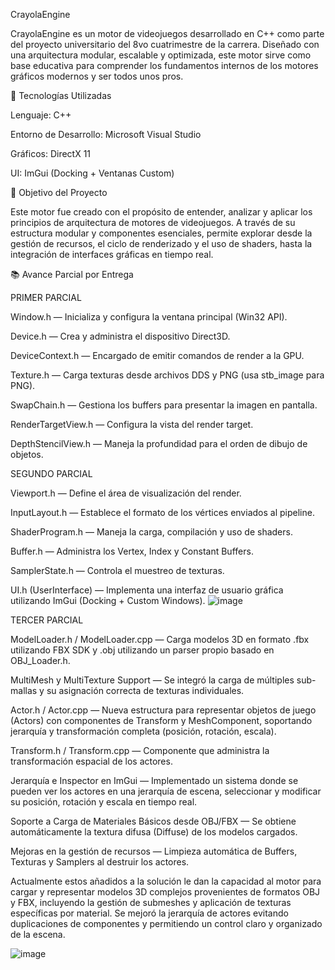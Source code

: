 CrayolaEngine

CrayolaEngine es un motor de videojuegos desarrollado en C++ como parte del proyecto universitario del 8vo cuatrimestre de la carrera. Diseñado con una arquitectura modular, escalable y optimizada, este motor sirve como base educativa para comprender los fundamentos internos de los motores gráficos modernos y ser todos unos pros.

🚀 Tecnologías Utilizadas

Lenguaje: C++

Entorno de Desarrollo: Microsoft Visual Studio

Gráficos: DirectX 11

UI: ImGui (Docking + Ventanas Custom)

🎯 Objetivo del Proyecto

Este motor fue creado con el propósito de entender, analizar y aplicar los principios de arquitectura de motores de videojuegos. A través de su estructura modular y componentes esenciales, permite explorar desde la gestión de recursos, el ciclo de renderizado y el uso de shaders, hasta la integración de interfaces gráficas en tiempo real.

📚 Avance Parcial por Entrega

PRIMER PARCIAL

Window.h — Inicializa y configura la ventana principal (Win32 API).

Device.h — Crea y administra el dispositivo Direct3D.

DeviceContext.h — Encargado de emitir comandos de render a la GPU.

Texture.h — Carga texturas desde archivos DDS y PNG (usa stb_image para PNG).

SwapChain.h — Gestiona los buffers para presentar la imagen en pantalla.

RenderTargetView.h — Configura la vista del render target.

DepthStencilView.h — Maneja la profundidad para el orden de dibujo de objetos.

SEGUNDO PARCIAL

Viewport.h — Define el área de visualización del render.

InputLayout.h — Establece el formato de los vértices enviados al pipeline.

ShaderProgram.h — Maneja la carga, compilación y uso de shaders.

Buffer.h — Administra los Vertex, Index y Constant Buffers.

SamplerState.h — Controla el muestreo de texturas.

UI.h (UserInterface) — Implementa una interfaz de usuario gráfica utilizando ImGui (Docking + Custom Windows).
![image](https://github.com/user-attachments/assets/24d57cb6-e5d7-4ffd-a43f-bac4a2f6953c)


TERCER PARCIAL

ModelLoader.h / ModelLoader.cpp — Carga modelos 3D en formato .fbx utilizando FBX SDK y .obj utilizando un parser propio basado en OBJ_Loader.h.

MultiMesh y MultiTexture Support — Se integró la carga de múltiples sub-mallas y su asignación correcta de texturas individuales.

Actor.h / Actor.cpp — Nueva estructura para representar objetos de juego (Actors) con componentes de Transform y MeshComponent, soportando jerarquía y transformación completa (posición, rotación, escala).

Transform.h / Transform.cpp — Componente que administra la transformación espacial de los actores.

Jerarquía e Inspector en ImGui — Implementado un sistema donde se pueden ver los actores en una jerarquía de escena, seleccionar y modificar su posición, rotación y escala en tiempo real.

Soporte a Carga de Materiales Básicos desde OBJ/FBX — Se obtiene automáticamente la textura difusa (Diffuse) de los modelos cargados.

Mejoras en la gestión de recursos — Limpieza automática de Buffers, Texturas y Samplers al destruir los actores.

Actualmente estos añadidos a la solución le dan la capacidad al motor para cargar y representar modelos 3D complejos provenientes de formatos OBJ y FBX, incluyendo la gestión de submeshes y aplicación de texturas específicas por material. Se mejoró la jerarquía de actores evitando duplicaciones de componentes y permitiendo un control claro y organizado de la escena.

![image](https://github.com/user-attachments/assets/af838825-0c0c-4934-9ea9-99875d3a6095)


